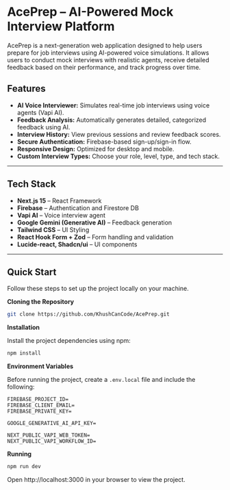 # AcePrep – AI-Powered Mock Interview Platform

AcePrep is a next-generation web application designed to help users prepare for job interviews using AI-powered voice simulations. It allows users to conduct mock interviews with realistic agents, receive detailed feedback based on their performance, and track progress over time.

##  Features

-  **AI Voice Interviewer:** Simulates real-time job interviews using voice agents (Vapi AI).
-  **Feedback Analysis:** Automatically generates detailed, categorized feedback using AI.
-  **Interview History:** View previous sessions and review feedback scores.
-  **Secure Authentication:** Firebase-based sign-up/sign-in flow.
-  **Responsive Design:** Optimized for desktop and mobile.
-  **Custom Interview Types:** Choose your role, level, type, and tech stack.

---

##  Tech Stack

- **Next.js 15** – React Framework
- **Firebase** – Authentication and Firestore DB
- **Vapi AI** – Voice interview agent
- **Google Gemini (Generative AI)** – Feedback generation
- **Tailwind CSS** – UI Styling
- **React Hook Form + Zod** – Form handling and validation
- **Lucide-react, Shadcn/ui** – UI components

---

## Quick Start
Follow these steps to set up the project locally on your machine.

**Cloning the Repository**
```bash
git clone https://github.com/KhushCanCode/AcePrep.git
```
**Installation**

Install the project dependencies using npm:
```bash
npm install
```

**Environment Variables**

Before running the project, create a `.env.local` file and include the following:

```env
FIREBASE_PROJECT_ID=
FIREBASE_CLIENT_EMAIL=
FIREBASE_PRIVATE_KEY=

GOOGLE_GENERATIVE_AI_API_KEY=

NEXT_PUBLIC_VAPI_WEB_TOKEN=
NEXT_PUBLIC_VAPI_WORKFLOW_ID=
```

**Running**
```bash
npm run dev
```

Open http://localhost:3000 in your browser to view the project.
